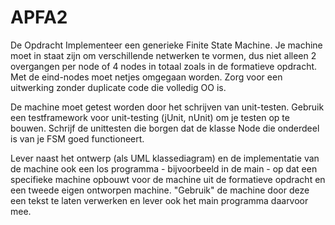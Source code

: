 # APFA2
De Opdracht
Implementeer een generieke Finite State Machine. Je machine moet in staat zijn om verschillende netwerken te vormen, dus niet alleen 2 overgangen per node of 4 nodes in totaal zoals in de formatieve opdracht. Met de eind-nodes moet netjes omgegaan worden. Zorg voor een uitwerking zonder duplicate code die volledig OO is.

De machine moet getest worden door het schrijven van unit-testen. Gebruik een testframework voor unit-testing (jUnit, nUnit) om je testen op te bouwen. Schrijf de unittesten die borgen dat de klasse Node die onderdeel is van je FSM goed functioneert.

Lever naast het ontwerp (als UML klassediagram) en de implementatie van de machine ook een los programma - bijvoorbeeld in de main - op dat een specifieke machine opbouwt voor de machine uit de formatieve opdracht en een tweede eigen ontworpen machine. "Gebruik" de machine door deze een tekst te laten verwerken en lever ook het main programma daarvoor mee. 
